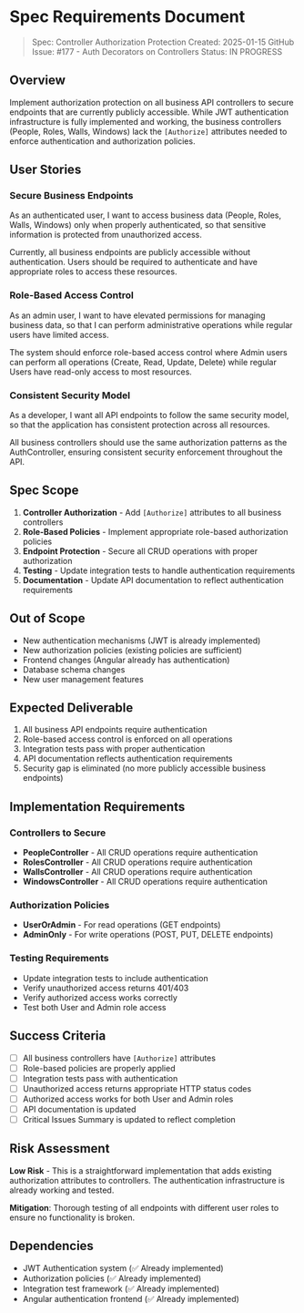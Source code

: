 # Spec Requirements Document

> Spec: Controller Authorization Protection
> Created: 2025-01-15
> GitHub Issue: #177 - Auth Decorators on Controllers
> Status: IN PROGRESS

## Overview

Implement authorization protection on all business API controllers to secure endpoints that are currently publicly accessible. While JWT authentication infrastructure is fully implemented and working, the business controllers (People, Roles, Walls, Windows) lack the `[Authorize]` attributes needed to enforce authentication and authorization policies.

## User Stories

### Secure Business Endpoints

As an authenticated user, I want to access business data (People, Roles, Walls, Windows) only when properly authenticated, so that sensitive information is protected from unauthorized access.

Currently, all business endpoints are publicly accessible without authentication. Users should be required to authenticate and have appropriate roles to access these resources.

### Role-Based Access Control

As an admin user, I want to have elevated permissions for managing business data, so that I can perform administrative operations while regular users have limited access.

The system should enforce role-based access control where Admin users can perform all operations (Create, Read, Update, Delete) while regular Users have read-only access to most resources.

### Consistent Security Model

As a developer, I want all API endpoints to follow the same security model, so that the application has consistent protection across all resources.

All business controllers should use the same authorization patterns as the AuthController, ensuring consistent security enforcement throughout the API.

## Spec Scope

1. **Controller Authorization** - Add `[Authorize]` attributes to all business controllers
2. **Role-Based Policies** - Implement appropriate role-based authorization policies
3. **Endpoint Protection** - Secure all CRUD operations with proper authorization
4. **Testing** - Update integration tests to handle authentication requirements
5. **Documentation** - Update API documentation to reflect authentication requirements

## Out of Scope

- New authentication mechanisms (JWT is already implemented)
- New authorization policies (existing policies are sufficient)
- Frontend changes (Angular already has authentication)
- Database schema changes
- New user management features

## Expected Deliverable

1. All business API endpoints require authentication
2. Role-based access control is enforced on all operations
3. Integration tests pass with proper authentication
4. API documentation reflects authentication requirements
5. Security gap is eliminated (no more publicly accessible business endpoints)

## Implementation Requirements

### Controllers to Secure

- **PeopleController** - All CRUD operations require authentication
- **RolesController** - All CRUD operations require authentication  
- **WallsController** - All CRUD operations require authentication
- **WindowsController** - All CRUD operations require authentication

### Authorization Policies

- **UserOrAdmin** - For read operations (GET endpoints)
- **AdminOnly** - For write operations (POST, PUT, DELETE endpoints)

### Testing Requirements

- Update integration tests to include authentication
- Verify unauthorized access returns 401/403
- Verify authorized access works correctly
- Test both User and Admin role access

## Success Criteria

- [ ] All business controllers have `[Authorize]` attributes
- [ ] Role-based policies are properly applied
- [ ] Integration tests pass with authentication
- [ ] Unauthorized access returns appropriate HTTP status codes
- [ ] Authorized access works for both User and Admin roles
- [ ] API documentation is updated
- [ ] Critical Issues Summary is updated to reflect completion

## Risk Assessment

**Low Risk** - This is a straightforward implementation that adds existing authorization attributes to controllers. The authentication infrastructure is already working and tested.

**Mitigation**: Thorough testing of all endpoints with different user roles to ensure no functionality is broken.

## Dependencies

- JWT Authentication system (✅ Already implemented)
- Authorization policies (✅ Already implemented)
- Integration test framework (✅ Already implemented)
- Angular authentication frontend (✅ Already implemented)

